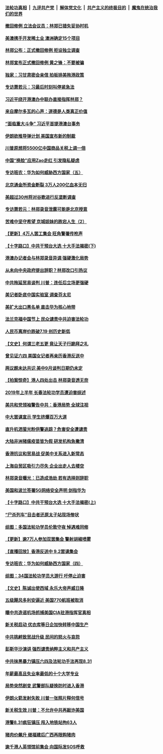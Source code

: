 ####  [法轮功真相](../../../../basic/blob/master/README.md?t=09041400) &nbsp;|&nbsp; [九评共产党](../../../../9ping.md/blob/master/README.md?t=09041400) &nbsp;|&nbsp; [解体党文化](../../../../jtdwh.md/blob/master/README.md?t=09041400)  &nbsp;|&nbsp; [共产主义的终极目的](../../../../gczydzjmd.md/blob/master/README.md?t=09041400) &nbsp;|&nbsp; [魔鬼在统治我们的世界](../../../../mgztzwmdsj.md/blob/master/README.md?t=09041400) 

#### [撤回修例 立法会议员：林郑已错失妥协时机](../pages/nf4514/n11498705.md?t=09041400) 

#### [美澳携手开发稀土业 澳洲确定15个项目](../pages/nf4514/n11498449.md?t=09041400) 

#### [林郑公布：正式撤回修例 拒设独立调查](../pages/nf4514/n11498197.md?t=09041400) 

#### [林郑宣布正式撤回修例 黄之锋：不要被骗](../pages/nf4514/n11498649.md?t=09041400) 

#### [独家：习甘肃密会亲信 拍板排美拖港政策](../pages/nf4514/n11498256.md?t=09041400) 

#### [专访萧若元：习最后时刻叫停紧急法](../pages/nf4514/n11498194.md?t=09041400) 

#### [习近平绕开港澳办中联办直接指挥林郑？](../pages/nf4514/n11498398.md?t=09041400) 

#### [来自摩尔多瓦的心声：道德是人类真正价值](../pages/nf4514/n11490640.md?t=09041400) 

#### [“面临重大斗争” 习近平首提港澳台事务](../pages/nf4514/n11497460.md?t=09041400) 

#### [伊朗欲推导弹计划 美国宣布新的制裁](../pages/nf4514/n11497219.md?t=09041400) 

#### [川普原想将5500亿中国商品关税上调一倍](../pages/nf4514/n11497285.md?t=09041400) 

#### [中国“换脸”应用Zao走红 引发隐私疑虑](../pages/nf4514/n11497194.md?t=09041400) 

#### [专访班农：华为如何威胁西方国家（五）](../pages/nf4514/n11497102.md?t=09041400) 

#### [北京通金所资金断裂 3万人200亿血本无归](../pages/nf4514/n11496783.md?t=09041400) 

#### [美超过30州将对谷歌进行反垄断调查](../pages/nf4514/n11496865.md?t=09041400) 

#### [专访萧若元：林郑录音泄露可能是北京授意](../pages/nf4514/n11496811.md?t=09041400) 

#### [苦难中坚守希望 京城姐妹的跌宕人生（2）](../pages/nf4514/n11488493.md?t=09041400) 

#### [【更新】4万人罢工集会 旺角警署传枪声](../pages/nf4514/n11495594.md?t=09041400) 

#### [【十字路口】中共干预台大选 十大手法揭密(下)](../pages/nf4514/n11489673.md?t=09041400) 

#### [港澳办记者会与林郑录音异调 强硬激化局势](../pages/nf4514/n11496616.md?t=09041400) 

#### [从未向中央政府提出辞职？林郑改口引热议](../pages/nf4514/n11496660.md?t=09041400) 

#### [中共拖延贸易谈判 川普：连任后立场更强硬](../pages/nf4514/n11496558.md?t=09041400) 

#### [美记者卧底中国实验室 调查芬太尼](../pages/nf4514/n11495261.md?t=09041400) 

#### [美扩大出口黑名单 直击华为核心地带](../pages/nf4514/n11469002.md?t=09041400) 

#### [法兰克福中国节上 民众谴责中共迫害法轮功](../pages/nf4514/n11492087.md?t=09041400) 

#### [人民币离岸价跌破7.19 创历史新低](../pages/nf4514/n11495853.md?t=09041400) 

#### [【文史】何谓三老五更 竟让天子行跪拜之礼](../pages/nf4514/n11492231.md?t=09041400) 

#### [曾见证六四 美国女记者再亲历香港反送中](../pages/nf4514/n11495042.md?t=09041400) 

#### [两议题未达共识 美中9月谈判日期仍未定](../pages/nf4514/n11494942.md?t=09041400) 

#### [【拍案惊奇】港人四处出击 林郑录音透无奈](../pages/nf4514/n11495041.md?t=09041400) 

#### [2019年上半年 长春法轮功学员遭迫害综述](../pages/nf4514/n11488590.md?t=09041400) 

#### [美共和党领袖警告中共：香港局势 全球注视](../pages/nf4514/n11494644.md?t=09041400) 

#### [中大罢课宣示 学生挤爆百万大道](../pages/nf4514/n11494317.md?t=09041400) 

#### [直升机洒萤光粉供警追踪？危害安全遭谴责](../pages/nf4514/n11494433.md?t=09041400) 

#### [大陆非洲猪瘟疫苗皆为假 研发机构急撇清](../pages/nf4514/n11494278.md?t=09041400) 

#### [香港抗议和贸易战 促美中关系进入新常态](../pages/nf4514/n11494180.md?t=09041400) 

#### [上海自贸区吸引力尽失 企业出走人去楼空](../pages/nf4514/n11494304.md?t=09041400) 

#### [林郑录音曝光：已造成浩劫 若有选择则辞职](../pages/nf4514/n11494272.md?t=09041400) 

#### [美国和波兰签署5G网络安全声明 剑指华为](../pages/nf4514/n11494094.md?t=09041400) 

#### [【十字路口】中共干预台大选 十大手法揭密(上)](../pages/nf4514/n11489627.md?t=09041400) 

#### [“尸杀列车”目击者还原太子站现场惨状](../pages/nf4514/n11493797.md?t=09041400) 

#### [组图：多国法轮功学员伦敦守夜 悼遇难同修](../pages/nf4514/n11492546.md?t=09041400) 

#### [【更新】逾7万人参加双罢集会 警射胡椒喷雾](../pages/nf4514/n11492670.md?t=09041400) 

#### [【直播回放】香港反送中 9.2罢课集会](../pages/nf4514/n11492004.md?t=09041400) 

#### [专访班农：华为如何威胁西方国家（四）](../pages/nf4514/n11492276.md?t=09041400) 

#### [组图：34国法轮功学员大游行 吁停止迫害](../pages/nf4514/n11492658.md?t=09041400) 

#### [【文史】陈诚出使西域 永乐大帝声威日隆](../pages/nf4514/n7988331.md?t=09041400) 

#### [五级飓风多利安逼近 美国770航班被取消](../pages/nf4514/n11493033.md?t=09041400) 

#### [曝中共造谣机场抓捕美国CIA驻港指挥官真相](../pages/nf4514/n11492596.md?t=09041400) 

#### [新关税启动 优衣库等日企加快转移中国生产](../pages/nf4514/n11492817.md?t=09041400) 

#### [中共挑衅致贸战升级 民间的怒火与哀怨](../pages/nf4514/n11486841.md?t=09041400) 

#### [彭斯华沙演讲 强烈谴责纳粹主义和共产主义](../pages/nf4514/n11492441.md?t=09041400) 

#### [中共抹黑暴力镇压六四及法轮功手法再现8.31](../pages/nf4514/n11492406.md?t=09041400) 

#### [年薪最高且失业率最低的十个大学专业](../pages/nf4514/n11481694.md?t=09041400) 

#### [局势突然剧变 武警部队疑换防时进入香港](../pages/nf4514/n11492272.md?t=09041400) 

#### [伊朗火箭发射失败 川普一张照片释何信号](../pages/nf4514/n11492188.md?t=09041400) 

#### [新关税生效 川普：不允许中共再敲诈美国](../pages/nf4514/n11492184.md?t=09041400) 

#### [港警8.31疯狂镇压 闯入地铁站拘63人](../pages/nf4514/n11491946.md?t=09041400) 

#### [猪肉价飙升 继福建后广西再限购猪肉](../pages/nf4514/n11492008.md?t=09041400) 

#### [逾千港人英领馆前集会 向国际发SOS呼救](../pages/nf4514/n11491988.md?t=09041400) 

